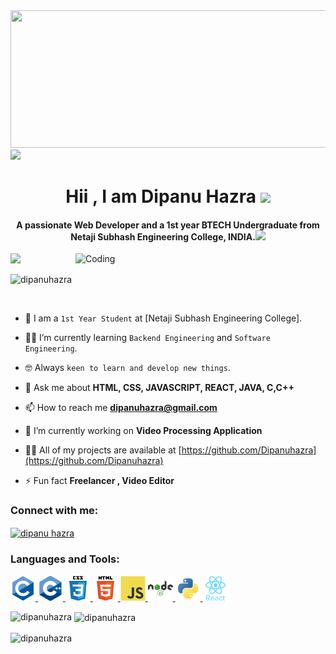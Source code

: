 <img src= "https://repository-images.githubusercontent.com/462900780/0a10af70-6cbf-46df-9071-0ff586a3b1d6" height="220" width="1200"> 
<img src="https://user-images.githubusercontent.com/73097560/115834477-dbab4500-a447-11eb-908a-139a6edaec5c.gif"></a>
<h1 align="center">Hii , I am Dipanu Hazra <img src="https://media.giphy.com/media/hvRJCLFzcasrR4ia7z/giphy.gif" width="35"></h1>
<h4 align="center">A passionate Web Developer and a 1st year BTECH Undergraduate from Netaji Subhash Engineering College, INDIA.<img src="https://www.icegif.com/wp-content/uploads/2023/09/icegif-47.gif" width="150" > </h4>

</p>
<a href="https://bit.ly/subhajit-kundu"><img src="https://user-images.githubusercontent.com/73097560/115834477-dbab4500-a447-11eb-908a-139a6edaec5c.gif"></a>

<img align="right" alt="Coding" width="400" src="https://user-images.githubusercontent.com/59734313/157189039-c09b3e38-9f42-42c0-ab54-14f1574190a7.gif">
<p align="left"> 


<p align="left"> <img src="https://komarev.com/ghpvc/?username=dipanuhazra&label=Profile%20views&color=0e75b6&style=flat" alt="dipanuhazra" /> </p>

<p align="left"> <a href="https://twitter.com/" target="blank"><img src="https://img.shields.io/twitter/follow/?logo=twitter&style=for-the-badge" alt="" /></a> </p>


- :school: I am a `1st Year Student` at [Netaji Subhash Engineering College].
  
- :student: I’m currently learning `Backend Engineering` and `Software Engineering`.
  
- :nerd_face: Always `keen to learn and develop new things`.
  
- 💬 Ask me about **HTML, CSS, JAVASCRIPT, REACT, JAVA, C,C++**

- 📫 How to reach me **dipanuhazra@gmail.com**

- 🔭 I’m currently working on **Video Processing Application**

- 👨‍💻 All of my projects are available at [https://github.com/Dipanuhazra](https://github.com/Dipanuhazra)


- ⚡ Fun fact **Freelancer , Video Editor**

<h3 align="left">Connect with me:</h3>
<p align="left">
<a href="https://linkedin.com/in/dipanu hazra" target="blank"><img align="center" src="https://raw.githubusercontent.com/rahuldkjain/github-profile-readme-generator/master/src/images/icons/Social/linked-in-alt.svg" alt="dipanu hazra" height="30" width="40" /></a>
</p>

<h3 align="left">Languages and Tools:</h3>
<p align="left"> <a href="https://www.cprogramming.com/" target="_blank" rel="noreferrer"> <img src="https://raw.githubusercontent.com/devicons/devicon/master/icons/c/c-original.svg" alt="c" width="40" height="40"/> </a> <a href="https://www.w3schools.com/cpp/" target="_blank" rel="noreferrer"> <img src="https://raw.githubusercontent.com/devicons/devicon/master/icons/cplusplus/cplusplus-original.svg" alt="cplusplus" width="40" height="40"/> </a> <a href="https://www.w3schools.com/css/" target="_blank" rel="noreferrer"> <img src="https://raw.githubusercontent.com/devicons/devicon/master/icons/css3/css3-original-wordmark.svg" alt="css3" width="40" height="40"/> </a> <a href="https://www.w3.org/html/" target="_blank" rel="noreferrer"> <img src="https://raw.githubusercontent.com/devicons/devicon/master/icons/html5/html5-original-wordmark.svg" alt="html5" width="40" height="40"/> </a> <a href="https://developer.mozilla.org/en-US/docs/Web/JavaScript" target="_blank" rel="noreferrer"> <img src="https://raw.githubusercontent.com/devicons/devicon/master/icons/javascript/javascript-original.svg" alt="javascript" width="40" height="40"/> </a> <a href="https://nodejs.org" target="_blank" rel="noreferrer"> <img src="https://raw.githubusercontent.com/devicons/devicon/master/icons/nodejs/nodejs-original-wordmark.svg" alt="nodejs" width="40" height="40"/> </a> <a href="https://www.python.org" target="_blank" rel="noreferrer"> <img src="https://raw.githubusercontent.com/devicons/devicon/master/icons/python/python-original.svg" alt="python" width="40" height="40"/> </a> <a href="https://reactjs.org/" target="_blank" rel="noreferrer"> <img src="https://raw.githubusercontent.com/devicons/devicon/master/icons/react/react-original-wordmark.svg" alt="react" width="40" height="40"/> </a> </p>

<p><img align="left" src="https://github-readme-stats.vercel.app/api/top-langs?username=dipanuhazra&show_icons=true&locale=en&layout=compact" alt="dipanuhazra" /></p>

<p>&nbsp;<img align="center" src="https://github-readme-stats.vercel.app/api?username=dipanuhazra&show_icons=true&locale=en" alt="dipanuhazra" /></p>

<p><img align="center" src="https://github-readme-streak-stats.herokuapp.com/?user=dipanuhazra&" alt="dipanuhazra" /></p>
